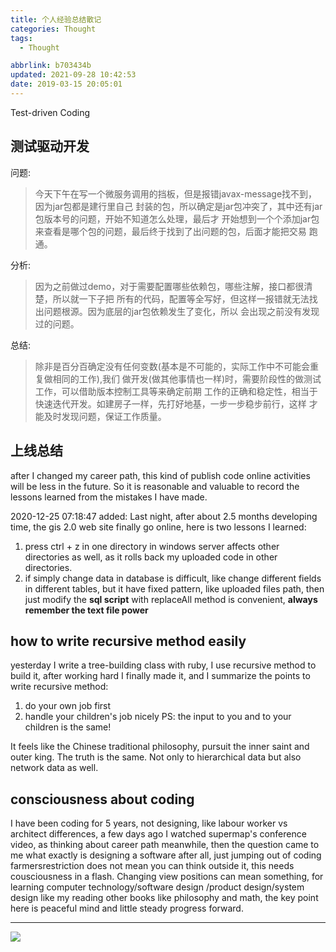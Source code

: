 ```yaml
---
title: 个人经验总结散记
categories: Thought
tags:
  - Thought

abbrlink: b703434b
updated: 2021-09-28 10:42:53
date: 2019-03-15 20:05:01
---
```

Test-driven Coding
<!-- more -->
## 测试驱动开发
问题:
> 今天下午在写一个微服务调用的挡板，但是报错javax-message找不到，因为jar包都是建行里自己
封装的包，所以确定是jar包冲突了，其中还有jar包版本号的问题，开始不知道怎么处理，最后才
开始想到一个个添加jar包来查看是哪个包的问题，最后终于找到了出问题的包，后面才能把交易
跑通。

分析:
> 因为之前做过demo，对于需要配置哪些依赖包，哪些注解，接口都很清楚，所以就一下子把
所有的代码，配置等全写好，但这样一报错就无法找出问题根源。因为底层的jar包依赖发生了变化，所以
会出现之前没有发现过的问题。

总结:
> 除非是百分百确定没有任何变数(基本是不可能的，实际工作中不可能会重复做相同的工作),我们
> 做开发(做其他事情也一样)时，需要阶段性的做测试工作，可以借助版本控制工具等来确定前期
> 工作的正确和稳定性，相当于快速迭代开发。如建房子一样，先打好地基，一步一步稳步前行，这样
> 才能及时发现问题，保证工作质量。

## 上线总结
after I changed my career path, this kind of publish code online activities will be less 
in the future. So it is reasonable and valuable to record the lessons learned from the 
mistakes I have made.

 2020-12-25 07:18:47 added:
Last night, after about 2.5 months developing time, the gis 2.0 web site finally go online,
here is two lessons I learned:
1.  press ctrl + z in one directory in windows server affects other directories as well, 
as it rolls back my uploaded code in other directories.
2. if simply change data in database is difficult, like change different fields in different
tables, but it have fixed pattern, like uploaded files path, then just modify the 
**sql script** with replaceAll method is convenient, **always remember the text file power**

## how to write recursive method easily

yesterday I write a tree-building class with ruby, I use recursive method to build it,
after working hard I finally made it, and I summarize the points to write recursive method:

1. do your own job first
2. handle your children's job nicely
PS: the input to you and to your children is the same!

It feels like the Chinese traditional philosophy, pursuit the inner saint and outer king.
The truth is the same. Not only to hierarchical data but also network data as well.

## consciousness about coding

I have been coding for 5 years, not designing, like labour worker vs architect differences,
a few days ago I watched supermap's conference video, as thinking about career path meanwhile,
then the question came to me what exactly is designing a software after all, just jumping 
out of coding farmersrestriction does not mean you can think outside it, this needs 
cousciousness in a flash.
Changing view positions can mean something, for learning computer technology/software design
/product design/system design like my reading other books like philosophy and math, the 
key point here is peaceful mind and little steady progress forward.

<hr />
<img src="http://wutaotaospace.oss-cn-beijing.aliyuncs.com/image/20190315_1.jpg" class="full-image" />
